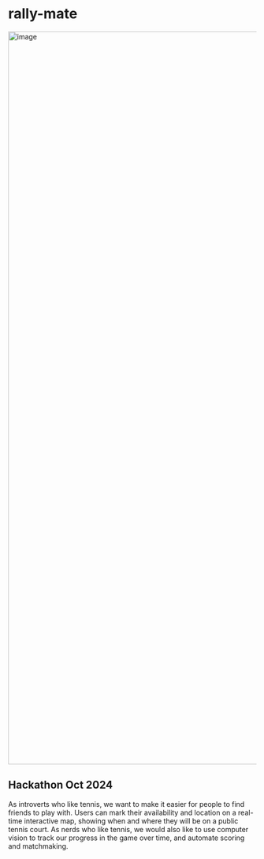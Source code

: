 # rally-mate
<img width="1484" alt="image" src="https://github.com/user-attachments/assets/87cdaeb7-4764-45b1-a3de-33092cef19b4">

## Hackathon Oct 2024
As introverts who like tennis, we want to make it easier for people to find friends to play with.
Users can mark their availability and location on a real-time interactive map, showing when and where they will be on a public tennis court.
As nerds who like tennis, we would also like to use computer vision to track our progress in the game over time, and automate scoring and matchmaking.
